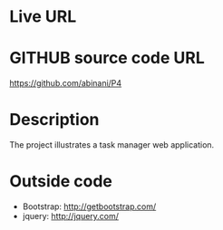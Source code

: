 # Live URL

# GITHUB source code URL
https://github.com/abinani/P4

# Description
The project illustrates a task manager web application. 

# Outside code
* Bootstrap: http://getbootstrap.com/
* jquery: http://jquery.com/ 


